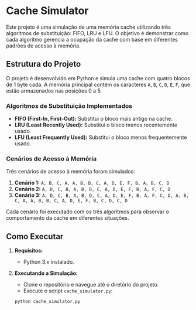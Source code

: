 # Cache Simulator

Este projeto é uma simulação de uma memória cache utilizando três algoritmos de substituição: FIFO, LRU e LFU. O objetivo é demonstrar como cada algoritmo gerencia a ocupação da cache com base em diferentes padrões de acesso à memória.

## Estrutura do Projeto

O projeto é desenvolvido em Python e simula uma cache com quatro blocos de 1 byte cada. A memória principal contém os caracteres `A`, `B`, `C`, `D`, `E`, `F`, que estão armazenados nas posições 0 a 5.

### Algoritmos de Substituição Implementados

- **FIFO (First-In, First-Out):** Substitui o bloco mais antigo na cache.
- **LRU (Least Recently Used):** Substitui o bloco menos recentemente usado.
- **LFU (Least Frequently Used):** Substitui o bloco menos frequentemente usado.

### Cenários de Acesso à Memória

Três cenários de acesso à memória foram simulados:

1. **Cenário 1:** `A, B, C, A, A, B, B, C, A, D, E, F, B, A, B, C, D`
2. **Cenário 2:** `A, D, C, B, A, B, D, C, A, D, E, F, B, A, F, C, D`
3. **Cenário 3:** `A, D, C, B, A, B, D, C, A, D, E, F, B, A, F, C, D, A, B, C, A, A, B, B, C, A, D, E, F, B, C, D, C, D`

Cada cenário foi executado com os três algoritmos para observar o comportamento da cache em diferentes situações.

## Como Executar

1. **Requisitos:**
   - Python 3.x instalado.

2. **Executando a Simulação:**
   - Clone o repositório e navegue até o diretório do projeto.
   - Execute o script `cache_simulator.py`:

   ```bash
   python cache_simulator.py

